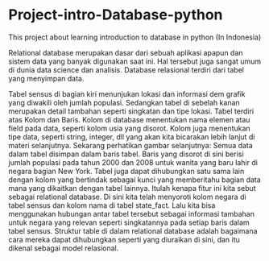# Project-intro-Database-python
This project about learning introduction to database in python (In Indonesia)

Relational database merupakan dasar dari sebuah aplikasi apapun dan sistem data yang banyak digunakan saat ini. Hal tersebut juga sangat umum di dunia data science dan analisis. Database relasional terdiri dari tabel yang menyimpan data. 

Tabel sensus di bagian kiri menunjukan lokasi dan informasi dem grafik yang diwakili oleh jumlah populasi. Sedangkan tabel di sebelah kanan merupakan detail tambahan seperti singkatan dan tipe lokasi.
Tabel terdiri atas Kolom dan Baris. Kolom di database menentukan nama elemen atau field pada data, seperti kolom usia yang disorot. Kolom juga menentukan tipe data, seperti string, integer, dll yang akan kita bicarakan lebih lanjut di materi selanjutnya.
Sekarang perhatikan gambar selanjutnya:
Semua data dalam tabel disimpan dalam baris tabel. Baris yang disorot di sini berisi jumlah populasi pada tahun 2000 dan 2008 untuk wanita yang baru lahir di negara bagian New York.
Tabel juga dapat dihubungkan satu sama lain dengan kolom yang bertindak sebagai kunci yang memberitahu bagian data mana yang dikaitkan dengan tabel lainnya. Itulah kenapa fitur ini kita sebut sebagai relational database.
Di sini kita telah menyoroti kolom negara di tabel sensus dan kolom nama di tabel state_fact. Lalu kita bisa menggunakan hubungan antar tabel tersebut sebagai informasi tambahan untuk negara yang relevan seperti singkatannya pada setiap baris dalam tabel sensus.
Struktur table di dalam relational database adalah bagaimana cara mereka dapat dihubungkan seperti yang diuraikan di sini, dan itu dikenal sebagai model relasional.
